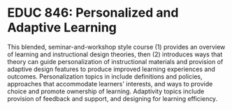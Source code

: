 # EDUC 846: Personalized and Adaptive Learning

This blended, seminar-and-workshop style course (1) provides an overview of learning and instructional design theories, then (2) introduces ways that theory can guide personalization of instructional materials and provision of adaptive design features to produce improved learning experiences and outcomes. Personalization topics in include definitions and policies, approaches that accommodate learners' interests, and ways to provide choice and promote ownership of learning. Adaptivity topics include provision of feedback and support, and designing for learning efficiency.